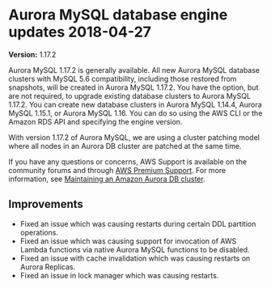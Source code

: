 # Aurora MySQL database engine updates 2018\-04\-27<a name="AuroraMySQL.Updates.1172"></a>

**Version:** 1\.17\.2

Aurora MySQL 1\.17\.2 is generally available\. All new Aurora MySQL database clusters with MySQL 5\.6 compatibility, including those restored from snapshots, will be created in Aurora MySQL 1\.17\.2\. You have the option, but are not required, to upgrade existing database clusters to Aurora MySQL 1\.17\.2\. You can create new database clusters in Aurora MySQL 1\.14\.4, Aurora MySQL 1\.15\.1, or Aurora MySQL 1\.16\. You can do so using the AWS CLI or the Amazon RDS API and specifying the engine version\. 

With version 1\.17\.2 of Aurora MySQL, we are using a cluster patching model where all nodes in an Aurora DB cluster are patched at the same time\. 

If you have any questions or concerns, AWS Support is available on the community forums and through [AWS Premium Support](http://aws.amazon.com/support)\. For more information, see [Maintaining an Amazon Aurora DB cluster](USER_UpgradeDBInstance.Maintenance.md)\.

## Improvements<a name="AuroraMySQL.Updates.1172.Improvements"></a>
+ Fixed an issue which was causing restarts during certain DDL partition operations\.
+ Fixed an issue which was causing support for invocation of AWS Lambda functions via native Aurora MySQL functions to be disabled\.
+ Fixed an issue with cache invalidation which was causing restarts on Aurora Replicas\.
+ Fixed an issue in lock manager which was causing restarts\.